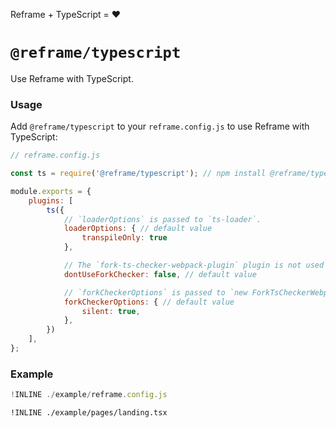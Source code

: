 Reframe + TypeScript = :heart:

# `@reframe/typescript`

Use Reframe with TypeScript.

### Usage

Add `@reframe/typescript` to your `reframe.config.js` to use Reframe with TypeScript:

~~~js
// reframe.config.js

const ts = require('@reframe/typescript'); // npm install @reframe/typescript

module.exports = {
    plugins: [
        ts({
            // `loaderOptions` is passed to `ts-loader`.
            loaderOptions: { // default value
                transpileOnly: true
            },

            // The `fork-ts-checker-webpack-plugin` plugin is not used if `dontUseForkChecker` is set to true.
            dontUseForkChecker: false, // default value

            // `forkCheckerOptions` is passed to `new ForkTsCheckerWebpackPlugin(forkCheckerOptions)`.
            forkCheckerOptions: { // default value
                silent: true,
            },
        })
    ],
};
~~~

### Example

~~~js
!INLINE ./example/reframe.config.js
~~~

~~~tsx
!INLINE ./example/pages/landing.tsx
~~~
